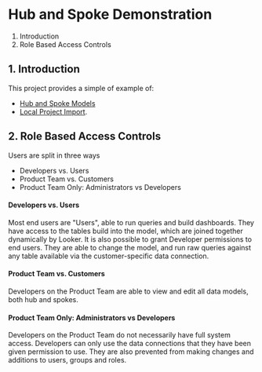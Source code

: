 # Hub and Spoke Demonstration

1. Introduction
2. Role Based Access Controls

## 1. Introduction

This project provides a simple of example of:
- [Hub and Spoke Models](https://www.youtube.com/watch?v=Pk1iv40FWJU)
- [Local Project Import](https://docs.looker.com/data-modeling/learning-lookml/importing-projects#importing_local_projects).

## 2. Role Based Access Controls

Users are split in three ways
- Developers vs. Users
- Product Team vs. Customers
- Product Team Only: Administrators vs Developers

#### Developers vs. Users
Most end users are "Users", able to run queries and build dashboards.
They have access to the tables build into the model, which are joined together dynamically by Looker.
It is also possible to grant Developer permissions to end users. They are able to change the model,
and run raw queries against any table available via the customer-specific data connection.

#### Product Team vs. Customers
Developers on the Product Team are able to view and edit all data models, both hub and spokes.

#### Product Team Only: Administrators vs Developers
Developers on the Product Team do not necessarily have full system access. Developers can only use
the data connections that they have been given permission to use. They are also prevented from
making changes and additions to users, groups and roles.
